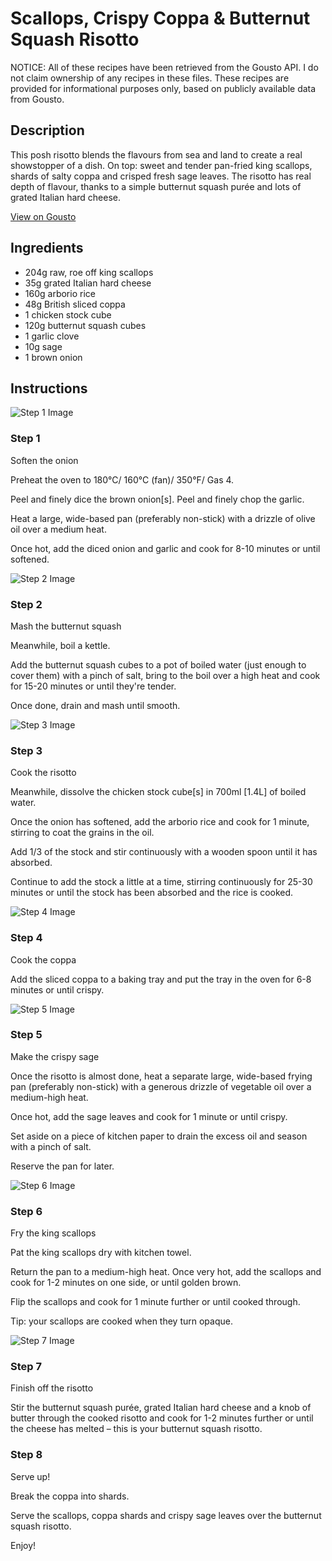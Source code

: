 # Scallops, Crispy Coppa & Butternut Squash Risotto

NOTICE: All of these recipes have been retrieved from the Gousto API. I do not claim ownership of any recipes in these files. These recipes are provided for informational purposes only, based on publicly available data from Gousto.

## Description

This posh risotto blends the flavours from sea and land to create a real showstopper of a dish. On top: sweet and tender pan-fried king scallops, shards of salty coppa and crisped fresh sage leaves. The risotto has real depth of flavour, thanks to a simple butternut squash purée and lots of grated Italian hard cheese.

[View on Gousto](https://www.gousto.co.uk/recipes/cookbook/scallops-crispy-coppa-butternut-squash-risotto)

## Ingredients

- 204g raw, roe off king scallops
- 35g grated Italian hard cheese
- 160g arborio rice
- 48g British sliced coppa
- 1 chicken stock cube
- 120g butternut squash cubes
- 1 garlic clove
- 10g sage
- 1 brown onion

## Instructions

![Step 1 Image](https://production-media.gousto.co.uk/cms/recipe-step-image/1659.-step-1-x200.jpg)

### Step 1

Soften the onion


Preheat the oven to 180°C/ 160°C (fan)/ 350°F/ Gas 4.


Peel and finely dice the brown onion<span class="text-danger">[s]</span>. Peel and finely chop the garlic.


Heat a large, wide-based pan (preferably non-stick) with a drizzle of olive oil over a medium heat.


Once hot, add the diced onion and garlic and cook for 8-10 minutes or until softened.

![Step 2 Image](https://production-media.gousto.co.uk/cms/recipe-step-image/1659.-step-2-x200.jpg)

### Step 2

Mash the butternut squash


Meanwhile, boil a kettle.


Add the butternut squash cubes<span class="text-highlight"> to a pot of boiled water (</span>just enough to cover them) with a pinch of <span class="text-highlight">salt</span>, bring to the boil over a high heat and cook for 15-20 minutes or until they're tender.


Once done, drain and mash until smooth.

![Step 3 Image](https://production-media.gousto.co.uk/cms/recipe-step-image/1659.-step-4-x200.jpg)

### Step 3

Cook the risotto


Meanwhile, dissolve the chicken stock cube<span class="text-danger">[s]</span> in 700ml<span class="text-danger"> [1.4L]</span> of boiled water.


Once the onion has softened, add the arborio rice and cook for 1 minute, stirring to coat the grains in the oil.


Add <span class="text-highlight">1/3 </span>of the stock and stir continuously with a wooden spoon until it has absorbed.


Continue to add the stock a little at a time, stirring continuously for 25-30 minutes or until the stock has been absorbed and the rice is cooked.

![Step 4 Image](https://production-media.gousto.co.uk/cms/recipe-step-image/1659.-step-3-x200.jpg)

### Step 4

Cook the coppa 


Add the sliced coppa to a baking tray and put the tray in the oven for 6-8 minutes or until crispy.

![Step 5 Image](https://production-media.gousto.co.uk/cms/recipe-step-image/1659.-step-5-x200.jpg)

### Step 5

Make the crispy sage


Once the risotto is almost done, heat a separate large, wide-based frying pan (preferably non-stick) with a generous drizzle of vegetable oil over a medium-high heat.


Once hot, add the sage leaves and cook for 1 minute or until crispy.


Set aside on a piece of kitchen paper to drain the excess oil and season with a pinch of salt.


Reserve the pan for later.

![Step 6 Image](https://production-media.gousto.co.uk/cms/recipe-step-image/1659.-step-6-x200.jpg)

### Step 6

Fry the king scallops


Pat the king scallops dry with kitchen towel.


Return the pan to a medium-high heat. Once very hot, add the scallops and cook for 1-2 minutes on one side, or until golden brown. 


Flip the scallops and cook for 1 minute further or until cooked through. 


Tip: your scallops are cooked when they turn opaque.

![Step 7 Image](https://production-media.gousto.co.uk/cms/recipe-step-image/1659.-step-7-x200.jpg)

### Step 7

Finish off the risotto


Stir the butternut squash purée, grated Italian hard cheese and a knob of butter through the cooked risotto and cook for 1-2 minutes further or until the cheese has melted – this is your butternut squash risotto.

### Step 8

Serve up!


Break the coppa into shards.


Serve the scallops, coppa shards and crispy sage leaves over the butternut squash risotto.


Enjoy!

